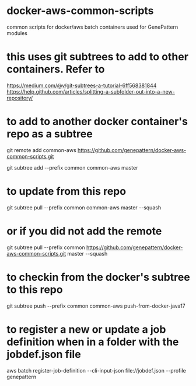 # docker-aws-common-scripts
common scripts for docker/aws batch containers used for GenePattern modules

# this uses git subtrees to add to other containers.  Refer to
https://medium.com/@v/git-subtrees-a-tutorial-6ff568381844
https://help.github.com/articles/splitting-a-subfolder-out-into-a-new-repository/


# to add to another docker container's repo as a subtree


git remote add common-aws https://github.com/genepattern/docker-aws-common-scripts.git

git subtree add --prefix common common-aws master


# to update from this repo

git subtree pull --prefix common common-aws master --squash

# or if you did not add the remote

git subtree pull --prefix common  https://github.com/genepattern/docker-aws-common-scripts.git  master --squash



# to checkin from the docker's subtree to this repo

git subtree push --prefix common common-aws push-from-docker-java17

# to register a new or update a job definition when in a folder with the jobdef.json file 

aws batch register-job-definition --cli-input-json file://jobdef.json  --profile genepattern


